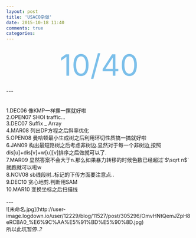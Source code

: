 ```yaml
---
layout: post
title: 'USACO杂做'
date: 2015-10-18 11:40
comments: true
categories: 
---
```

<div align="center"><span style="font-size:80px;color:#7bbfea;"   >10/40</span></p></div>
---
 <br><!--more-->
 <br>
 <br>1.DEC06 像KMP一样摞一摞就好啦
 <br>2.OPEN07 SHOI traffic...
 <br>3.DEC07 Suffix _ Array
 <br>4.MAR08 列出DP方程之后斜率优化
 <br>5.OPEN08 曼哈顿最小生成树之后利用环切性质搞一搞就好啦
 <br>6.JAN09 构出最短路树之后考虑非树边.显然对于每一个非树边,按照dis[u]+dis[v]+w[u][v]排序之后做就可以了.
 <br>7.MAR09 显然答案不会大于n.那么如果暴力转移的时候色数已经超过`$\sqrt n$`就跑就可以啦w
 <br>8.NOV08 sb线段树..标记的下传方面要注意点..
 <br>9.DEC10 贪心地剪.判断用SAM
 <br>10.MAR10 变换坐标之后扫描线
 <br>
 <br>---
 <br>![未命名.jpg](http://user-image.logdown.io/user/12229/blog/11527/post/305296/OmvHNtQemJZpH8eRCBA0_%E6%9C%AA%E5%91%BD%E5%90%8D.jpg)
 <br>所以此坑暂停..?
